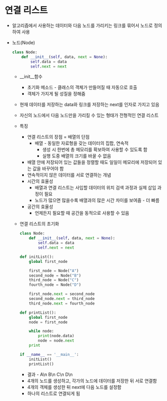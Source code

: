 # 연결 리스트
* 알고리즘에서 사용하는 데이터와 다음 노드를 가리키는 링크를 묶어서 노드로 정의하여 사용
* 노드(Node)
    ```py
    class Node:
        def __init__(self, data, next = None):
            self.data = data
            self.next = next
    ```

    * __init__함수
        * 초기화 메소드 - 클래스의 객체가 만들어질 때 자동으로 호출
        * 객체가 가지게 될 성질을 정해줌
    
    * 현재 데이터를 저장하는 data와 링크를 저장하는 next를 인자로 가지고 있음
    * 자신의 노드에서 다음 노드만을 가리킬 수 있는 형태가 전형적인 연결 리스트

    * 특징
        * 연결 리스트의 장점 = 배열의 단점
            * 배열 - 동일한 자료형을 갖는 데이터의 집합, 연속적
                * 생성 시 한번에 총 메모리를 확보하여 사용할 수 있도록 함
                * 실행 도중 배열의 크기를 바꿀 수 없음
        * 배열 안에 저장되어 있는 값들을 정렬할 때도 일일이 메모리에 저장되어 있는 값을 바꾸어야 함
        * 연속적이지 않은 데이터를 서로 연결하는 개념
        * 시간의 효율성
            * 배열과 연결 리스트는 사입할 데이터의 위치 검색 과정과 실제 삽입 과정이 필요
            * 노드가 많으면 많을수록 배열과의 많은 시간 차이를 보여줌 - 더 빠름
        * 공간의 효율성
            * 언제든지 필요할 때 공간을 동적으로 사용할 수 있음

    * 연결 리스트의 초기화
        ```py
        class Node:
            def __init__(self, data, next = None):
                self.data = data
                self.next = next
        
        def initList():
            global first_node

            first_node = Node("A")
            second_node = Node("B")
            third_node = Node("C")
            fourth_node = Node("D")

            first_node.next = second_node
            second_node.next = third_node
            third_node.next = fourth_node

        def printList():
            global first_node
            node = first_node

            while node:
                print(node.data)
                node = node.next
            print

        if __name__ == '__main__':
            initList()
            printList()
        ```
        * 결과 - A\n B\n C\n D\n
        * 4개의 노드를 생성하고, 각가의 노드에 데이터를 저장한 뒤 서로 연결함
        * 4개의 객체를 생성한 뒤 next에 다음 노드를 설정함
        * 하나의 리스트로 연결되게 됨
